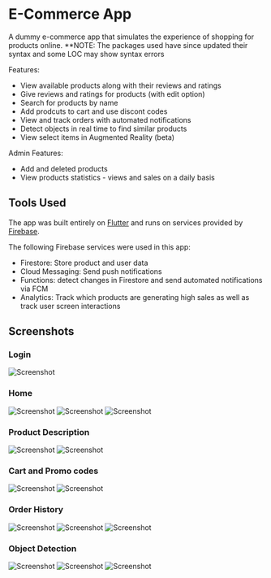 # E-Commerce App

A dummy e-commerce app that simulates the experience of shopping for products online. **NOTE: The packages used have since updated their syntax and some LOC may show syntax errors

Features:

- View available products along with their reviews and ratings
- Give reviews and ratings for products (with edit option)
- Search for products by name
- Add prodcuts to cart and use discont codes
- View and track orders with automated notifications
- Detect objects in real time to find similar products
- View select items in Augmented Reality (beta)

Admin Features:

- Add and deleted products
- View products statistics - views and sales on a daily basis

## Tools Used

The app was built entirely on [Flutter](https://flutter.dev/) and runs on services provided by [Firebase](https://firebase.google.com/). 

The following Firebase services were used in this app:

- Firestore: Store product and user data
- Cloud Messaging: Send push notifications
- Functions: detect changes in Firestore and send automated notifications via FCM
- Analytics: Track which products are generating high sales as well as track user screen interactions

## Screenshots

### Login

![Screenshot](screenshots/Login.png)

### Home

![Screenshot](screenshots/Home_1.png) ![Screenshot](screenshots/Home_2.png) ![Screenshot](screenshots/Drawer.png)

### Product Description

![Screenshot](screenshots/Description_1.png) ![Screenshot](screenshots/Description_2.png)

### Cart and Promo codes

![Screenshot](screenshots/Cart_1.png) ![Screenshot](screenshots/Cart_2.png)

### Order History

![Screenshot](screenshots/Orders_1.png) ![Screenshot](screenshots/Orders_2.png) ![Screenshot](screenshots/Orders_3.png)

### Object Detection

![Screenshot](screenshots/Obj_Detect_1.png) ![Screenshot](screenshots/Obj_Detect_2.png) ![Screenshot](screenshots/Obj_Detect_3.png)
